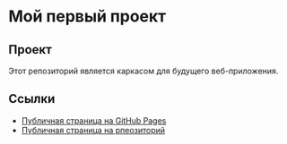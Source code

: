 # Мой первый проект
## Проект
Этот репозиторий является каркасом для будущего веб-приложения.
## Ссылки
- [Публичная страница на GitHub Pages](https://ssdamans.github.io/my-awesome-project/)
- [Публичная страница на рпеозиторий](апhttps://github.com/ssdamans/my-awesome-project.git)